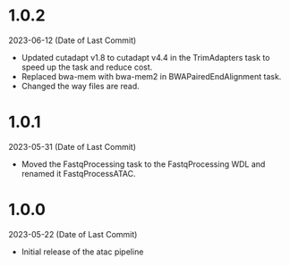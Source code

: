 # 1.0.2

2023-06-12 (Date of Last Commit)

* Updated cutadapt v1.8 to cutadapt v4.4 in the TrimAdapters task to speed up the task and reduce cost. 
* Replaced bwa-mem with bwa-mem2 in BWAPairedEndAlignment task. 
* Changed the way files are read.

# 1.0.1

2023-05-31 (Date of Last Commit)

* Moved the FastqProcessing task to the FastqProcessing WDL and renamed it FastqProcessATAC.

# 1.0.0

2023-05-22 (Date of Last Commit)

* Initial release of the atac pipeline 
